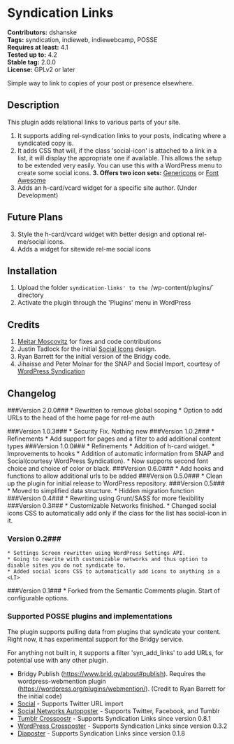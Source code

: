 # Syndication Links #
**Contributors:** dshanske  
**Tags:** syndication, indieweb, indiewebcamp, POSSE  
**Requires at least:** 4.1  
**Tested up to:** 4.2  
**Stable tag:** 2.0.0  
**License:** GPLv2 or later  

Simple way to link to copies of your post or presence elsewhere.

## Description ##

This plugin adds relational links to various parts of your site.

1. It supports adding rel-syndication links to your posts, indicating where
a syndicated copy is.
2. It adds CSS that will, if the class 'social-icon' is attached to a link in
a list, it will display the appropriate one if available. This allows the setup to be extended very easily. You can use this with a WordPress menu to create some social icons.
**3. Offers two icon sets:** [Genericons](http://genericons.com) or [Font Awesome](http://fortawesome.github.io/Font-Awesome/icons/)  
3. Adds an h-card/vcard widget for a specific site author. (Under Development)

## Future Plans ##

3. Style the h-card/vcard widget with better design and optional rel-me/social icons.
4. Adds a widget for sitewide rel-me social icons


## Installation ##

1. Upload the folder `syndication-links' to the `/wp-content/plugins/` directory
2. Activate the plugin through the 'Plugins' menu in WordPress

## Credits ##

1. [Meitar Moscovitz](https://github.com/meitar) for fixes and code contributions
2. Justin Tadlock for the initial [Social Icons](http://justintadlock.com/archives/2013/08/14/social-nav-menus-part-2)
design.
3. Ryan Barrett for the initial version of the Bridgy code.
4. Jihaisse and Peter Molnar for the SNAP and Social Import, courtesy of [WordPress Syndication](https://github.com/jihaisse/wordpress-syndication)


## Changelog ##

###Version 2.0.0###
	* Rewritten to remove global scoping
	* Option to add URLs to the head of the home page for rel-me auth

###Version 1.0.3###
	* Security Fix. Nothing new
###Version 1.0.2###
	* Refinements
	* Add support for pages and a filter to add additional content types
###Version 1.0.0###
	* Refinements
	* Addition of h-card widget. 
	* Improvements to hooks
	* Addition of automatic information from SNAP and Social(courtesy WordPress Syndication). 
	* Now supports second font choice and choice of color or black.
###Version 0.6.0###
	* Add hooks and functions to allow additional urls to  be added
###Version 0.5.0###
	* Clean up the plugin for initial release to WordPress repository.
###Version 0.5###
	* Moved to simplified data structure. 
	* Hidden migration function
###Version 0.4###
	* Rewriting using Grunt/SASS for more flexibility
###Version 0.3###
	* Customizable Networks finished. 
	* Changed social icons CSS to automatically add only if the class for the list has social-icon in it.
### Version 0.2###
	* Settings Screen rewritten using WordPress Settings API. 
	* Going to rewrite with customizable networks and thus option to disable sites you do not syndicate to. 
	* Added social icons CSS to automatically add icons to anything in a <LI>
###Version 0.1###
	* Forked from the Semantic Comments plugin. Start of configurable options.

### Supported POSSE plugins and implementations ###

The plugin supports pulling data from plugins that syndicate your content.
Right now, it has experimental support for the Bridgy service.

For anything not built in, it supports a filter 'syn_add_links' to add URLs,
for potential use with any other plugin.


* Bridgy Publish (https://www.brid.gy/about#publish). Requires the
  wordpress-webmention plugin (https://wordpress.org/plugins/webmention/).
  (Credit to Ryan Barrett for the initial code)
* [Social](https://wordpress.org/plugins/social/) - Supports Twitter URL import
* [Social Networks Autoposter](https://wordpress.org/plugins/social-networks-auto-poster-facebook-twitter-g/) - Supports Twitter, Facebook, and Tumblr
* [Tumblr Crosspostr](https://wordpress.org/plugins/tumblr-crosspostr) - Supports Syndication Links since version 0.8.1
* [WordPress Crossposter](https://wordpress.org/plugins/wp-crosspost) - Supports Syndication Links since version 0.3.2
* [Diaposter](https://wordpress.org/plugins/diasposter/) - Supports Syndication Links since version 0.1.8
